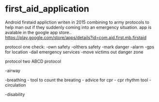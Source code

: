 # first_aid_application

Android firstaid appliction writen in 2015 combining to army protocols to help man out if they suddenly coming into an emergency situation.
app is avalable in the google app store.. https://play.google.com/store/apps/details?id=com.aid.first.mb.firstaid

protocol one check:
-own safety
-olthers safety
-mark danger
-alarm
  -gps for location
  -dail emergency services
-move victims out danger zone



protocol two ABCD protocol

-airway

-breathing
    - tool to count the breating
        - advice for cpr
        - cpr rhythm tool
-circulation

-disability
